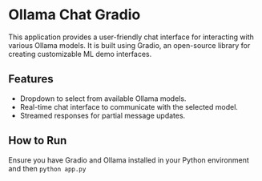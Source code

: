 # Ollama Chat Gradio

This application provides a user-friendly chat interface for interacting with various Ollama models. It is built using Gradio, an open-source library for creating customizable ML demo interfaces.

## Features

- Dropdown to select from available Ollama models.
- Real-time chat interface to communicate with the selected model.
- Streamed responses for partial message updates.

## How to Run

Ensure you have Gradio and Ollama installed in your Python environment and then `python app.py`
